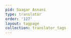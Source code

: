 ```yaml
---
pid: Saagar Asnani
type: translator
order: '127'
layout: tagpage
collection: translator_tags
---
```

